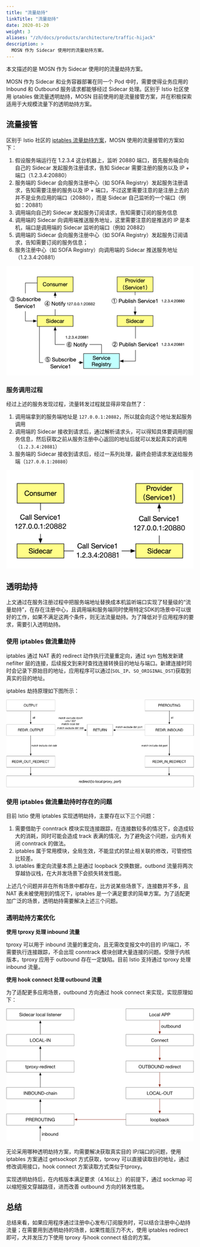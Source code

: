 ```yaml
---
title: "流量劫持"
linkTitle: "流量劫持"
date: 2020-01-20
weight: 3
aliases: "/zh/docs/products/architecture/traffic-hijack"
description: >
  MOSN 作为 Sidecar 使用时的流量劫持方案。
---
```


本文描述的是 MOSN 作为 Sidecar 使用时的流量劫持方案。

MOSN 作为 Sidecar 和业务容器部署在同一个 Pod 中时，需要使得业务应用的 Inbound 和 Outbound 服务请求都能够经过 Sidecar 处理。区别于 Istio 社区使用 iptables 做流量透明劫持，MOSN 目前使用的是流量接管方案，并在积极探索适用于大规模流量下的透明劫持方案。

## 流量接管

区别于 Istio 社区的 [iptables 流量劫持方案](https://jimmysong.io/istio-handbook/concepts/sidecar-injection-deep-dive.html)，MOSN 使用的流量接管的方案如下：

1. 假设服务端运行在 1.2.3.4 这台机器上，监听 20880 端口，首先服务端会向自己的 Sidecar 发起服务注册请求，告知 Sidecar 需要注册的服务以及 IP + 端口（1.2.3.4:20880）
1. 服务端的 Sidecar 会向服务注册中心（如 SOFA Registry）发起服务注册请求，告知需要注册的服务以及 IP + 端口，不过这里需要注意的是注册上去的并不是业务应用的端口（20880），而是 Sidecar 自己监听的一个端口（例如：20881）
1. 调用端向自己的 Sidecar 发起服务订阅请求，告知需要订阅的服务信息
1. 调用端的 Sidecar 向调用端推送服务地址，这里需要注意的是推送的 IP 是本机，端口是调用端的 Sidecar 监听的端口（例如 20882）
1. 调用端的 Sidecar 会向服务注册中心（如 SOFA Registry）发起服务订阅请求，告知需要订阅的服务信息；
1. 服务注册中心（如 SOFA Registry）向调用端的 Sidecar 推送服务地址（1.2.3.4:20881）

![流量接管示意图](traffic-hijacking.png) 

### 服务调用过程

经过上述的服务发现过程，流量转发过程就显得非常自然了：

1. 调用端拿到的服务端地址是 `127.0.0.1:20882`，所以就会向这个地址发起服务调用
1. 调用端的 Sidecar 接收到请求后，通过解析请求头，可以得知具体要调用的服务信息，然后获取之前从服务注册中心返回的地址后就可以发起真实的调用（`1.2.3.4:20881`）
1. 服务端的 Sidecar 接收到请求后，经过一系列处理，最终会把请求发送给服务端（`127.0.0.1:20880`）

![服务调用过程示意图](service-call-process.png) 

## 透明劫持

上文通过在服务注册过程中把服务端地址替换成本机监听端口实现了轻量级的“流量劫持”，在存在注册中心，且调用端和服务端同时使用特定SDK的场景中可以很好的工作，如果不满足这两个条件，则无法流量劫持。为了降低对于应用程序的要求，需要引入透明劫持。

### 使用 iptables 做流量劫持

iptables 通过 NAT 表的 redirect 动作执行流量重定向，通过 syn 包触发新建 nefilter 层的连接，后续报文到来时查找连接转换目的地址与端口。新建连接时同时会记录下原始目的地址，应用程序可以通过(`SOL_IP`、`SO_ORIGINAL_DST`)获取到真实的目的地址。

iptables 劫持原理如下图所示：

![iptables 劫持原理](iptables.png) 

### 使用 iptables 做流量劫持时存在的问题

目前 Istio 使用 iptables 实现透明劫持，主要存在以下三个问题：

1. 需要借助于 conntrack 模块实现连接跟踪，在连接数较多的情况下，会造成较大的消耗，同时可能会造成 track 表满的情况，为了避免这个问题，业内有关闭 conntrack 的做法。
1. iptables 属于常用模块，全局生效，不能显式的禁止相关联的修改，可管控性比较差。
1. iptables 重定向流量本质上是通过 loopback 交换数据，outbond 流量将两次穿越协议栈，在大并发场景下会损失转发性能。

上述几个问题并非在所有场景中都存在，比方说某些场景下，连接数并不多，且 NAT 表未被使用到的情况下，iptables 是一个满足要求的简单方案。为了适配更加广泛的场景，透明劫持需要解决上述三个问题。

### 透明劫持方案优化

**使用 tproxy 处理 inbound 流量**

tproxy 可以用于 inbound 流量的重定向，且无需改变报文中的目的 IP/端口，不需要执行连接跟踪，不会出现 conntrack 模块创建大量连接的问题。受限于内核版本，tproxy 应用于 outbound 存在一定缺陷。目前 Istio 支持通过 tproxy 处理 inbound 流量。

**使用 hook connect 处理 outbound 流量**

为了适配更多应用场景，outbound 方向通过 hook connect 来实现，实现原理如下：

![hook-connect 原理示意图](hook-connect.png) 

无论采用哪种透明劫持方案，均需要解决获取真实目的 IP/端口的问题，使用 iptables 方案通过 getsockopt 方式获取，tproxy 可以直接读取目的地址，通过修改调用接口，hook connect 方案读取方式类似于tproxy。

实现透明劫持后，在内核版本满足要求（4.16以上）的前提下，通过 sockmap 可以缩短报文穿越路径，进而改善 outbound 方向的转发性能。

## 总结
总结来看，如果应用程序通过注册中心发布/订阅服务时，可以结合注册中心劫持流量；在需要用到透明劫持的场景，如果性能压力不大，使用 iptables redirect 即可，大并发压力下使用 tproxy 与hook connect 结合的方案。